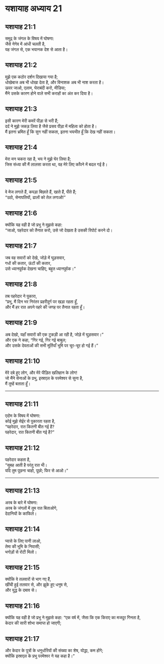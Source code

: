 # यशायाह अध्याय 21

## यशायाह 21:1  
समुद्र के जंगल के विषय में घोषणा:  
जैसे नेगेव में आंधी चलती है,  
यह जंगल से, एक भयानक देश से आता है।

## यशायाह 21:2  
मुझे एक कठोर दर्शन दिखाया गया है;  
धोखेबाज अब भी धोखा देता है, और विनाशक अब भी नाश करता है।  
ऊपर जाओ, एलाम, घेराबंदी करो, मीडिया;  
मैंने उसके कारण होने वाले सभी कराहों का अंत कर दिया है।

## यशायाह 21:3  
इसी कारण मेरी कमरें पीड़ा से भरी हैं;  
दर्द ने मुझे जकड़ लिया है जैसे प्रसव पीड़ा में महिला को होता है।  
मैं इतना भ्रमित हूँ कि सुन नहीं सकता, इतना भयभीत हूँ कि देख नहीं सकता।

## यशायाह 21:4  
मेरा मन चकरा रहा है, भय ने मुझे घेर लिया है;  
जिस संध्या की मैं लालसा करता था, वह मेरे लिए काँपने में बदल गई है।

## यशायाह 21:5  
वे मेज लगाते हैं, कपड़ा बिछाते हैं, खाते हैं, पीते हैं;  
“उठो, सेनापतियों, ढालों को तेल लगाओ!”

## यशायाह 21:6  
क्योंकि यह वही है जो प्रभु ने मुझसे कहा:  
“जाओ, पहरेदार को तैनात करो, उसे जो देखता है उसकी रिपोर्ट करने दो।

## यशायाह 21:7  
जब वह सवारों को देखे, जोड़े में घुड़सवार,  
गधों की कतार, ऊंटों की कतार,  
उसे ध्यानपूर्वक देखना चाहिए, बहुत ध्यानपूर्वक।”

## यशायाह 21:8  
तब पहरेदार ने पुकारा,  
“प्रभु, मैं दिन भर निरंतर प्रहरीदुर्ग पर खड़ा रहता हूँ,  
और मैं हर रात अपने पहरे की जगह पर तैनात रहता हूँ।

## यशायाह 21:9  
अब देखो, यहाँ सवारों की एक टुकड़ी आ रही है, जोड़े में घुड़सवार।”  
और एक ने कहा, “गिर गई, गिर गई बाबुल;  
और उसके देवताओं की सभी मूर्तियाँ भूमि पर चूर-चूर हो गई हैं।”

## यशायाह 21:10  
मेरे दबे हुए लोग, और मेरे पीड़ित खलिहान के लोग!  
जो मैंने सेनाओं के प्रभु, इस्राएल के परमेश्वर से सुना है,  
मैं तुम्हें बताता हूँ।

---

## यशायाह 21:11  
एदोम के विषय में घोषणा:  
कोई मुझे सेईर से पुकारता रहता है,  
“पहरेदार, रात कितनी बीत गई है?  
पहरेदार, रात कितनी बीत गई है?”

## यशायाह 21:12  
पहरेदार कहता है,  
“सुबह आती है परंतु रात भी।  
यदि तुम पूछना चाहो, पूछो; फिर से आओ।”

---

## यशायाह 21:13  
अरब के बारे में घोषणा:  
अरब के जंगलों में तुम रात बिताओगे,  
देदानियों के काफिले।

## यशायाह 21:14  
प्यासे के लिए पानी लाओ,  
तेमा की भूमि के निवासी;  
भगोड़ों से रोटी मिलो।

## यशायाह 21:15  
क्योंकि वे तलवारों से भाग गए हैं,  
खींची हुई तलवार से, और झुके हुए धनुष से,  
और युद्ध के दबाव से।

## यशायाह 21:16  
क्योंकि यह वही है जो प्रभु ने मुझसे कहा: “एक वर्ष में, जैसा कि एक किराए का मजदूर गिनता है,  
केदार की सारी शोभा समाप्त हो जाएगी;

## यशायाह 21:17  
और केदार के पुत्रों के धनुर्धारियों की संख्या का शेष, योद्धा, कम होंगे;  
क्योंकि इस्राएल के प्रभु परमेश्वर ने यह कहा है।”
